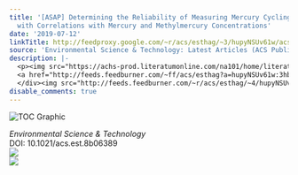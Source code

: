 ```yaml
---
title: '[ASAP] Determining the Reliability of Measuring Mercury Cycling Gene Abundance
  with Correlations with Mercury and Methylmercury Concentrations'
date: '2019-07-12'
linkTitle: http://feedproxy.google.com/~r/acs/esthag/~3/hupyNSUv61w/acs.est.8b06389
source: 'Environmental Science & Technology: Latest Articles (ACS Publications)'
description: |-
  <p><img src="https://achs-prod.literatumonline.com/na101/home/literatum/publisher/achs/journals/content/esthag/0/esthag.ahead-of-print/acs.est.8b06389/20190712/images/medium/es-2018-06389f_0005.gif" alt="TOC Graphic"/></p><div><cite>Environmental Science & Technology</cite></div><div>DOI: 10.1021/acs.est.8b06389</div><div class="feedflare">
  <a href="http://feeds.feedburner.com/~ff/acs/esthag?a=hupyNSUv61w:3hb3-Y3JchE:yIl2AUoC8zA"><img src="http://feeds.feedburner.com/~ff/acs/esthag?d=yIl2AUoC8zA" border="0"></img></a>
  </div><img src="http://feeds.feedburner.com/~r/acs/esthag/~4/hupyNSUv61w" ...
disable_comments: true
---
```

<p><img src="https://achs-prod.literatumonline.com/na101/home/literatum/publisher/achs/journals/content/esthag/0/esthag.ahead-of-print/acs.est.8b06389/20190712/images/medium/es-2018-06389f_0005.gif" alt="TOC Graphic"/></p><div><cite>Environmental Science & Technology</cite></div><div>DOI: 10.1021/acs.est.8b06389</div><div class="feedflare">
<a href="http://feeds.feedburner.com/~ff/acs/esthag?a=hupyNSUv61w:3hb3-Y3JchE:yIl2AUoC8zA"><img src="http://feeds.feedburner.com/~ff/acs/esthag?d=yIl2AUoC8zA" border="0"></img></a>
</div><img src="http://feeds.feedburner.com/~r/acs/esthag/~4/hupyNSUv61w" ...